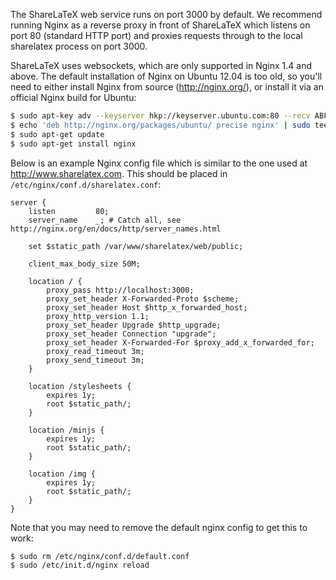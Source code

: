 The ShareLaTeX web service runs on port 3000 by default. We recommend running Nginx as a reverse proxy in front of ShareLaTeX which listens on port 80 (standard HTTP port) and proxies requests through to the local sharelatex process on port 3000.

ShareLaTeX uses websockets, which are only supported in Nginx 1.4 and above. The default installation of Nginx on Ubuntu 12.04 is too old, so you'll need to either install Nginx from source (http://nginx.org/), or install it via an official Nginx build for Ubuntu:

```bash
$ sudo apt-key adv --keyserver hkp://keyserver.ubuntu.com:80 --recv ABF5BD827BD9BF62
$ echo 'deb http://nginx.org/packages/ubuntu/ precise nginx' | sudo tee /etc/apt/sources.list.d/nginx.list
$ sudo apt-get update
$ sudo apt-get install nginx
```

Below is an example Nginx config file which is similar to the one used at http://www.sharelatex.com. This should be placed in `/etc/nginx/conf.d/sharelatex.conf`:

```
server {
	listen         80;
	server_name    _; # Catch all, see http://nginx.org/en/docs/http/server_names.html

	set $static_path /var/www/sharelatex/web/public;

	client_max_body_size 50M;

	location / {
		proxy_pass http://localhost:3000;
		proxy_set_header X-Forwarded-Proto $scheme;
		proxy_set_header Host $http_x_forwarded_host;
		proxy_http_version 1.1;
		proxy_set_header Upgrade $http_upgrade;
		proxy_set_header Connection "upgrade";
		proxy_set_header X-Forwarded-For $proxy_add_x_forwarded_for;
		proxy_read_timeout 3m;
		proxy_send_timeout 3m;
	}

	location /stylesheets {
		expires 1y;
		root $static_path/;
	}

	location /minjs {
		expires 1y;
		root $static_path/;
	}

	location /img {
		expires 1y;
		root $static_path/;
	}
}
```

Note that you may need to remove the default nginx config to get this to work:

```bash
$ sudo rm /etc/nginx/conf.d/default.conf
$ sudo /etc/init.d/nginx reload
```